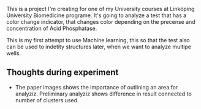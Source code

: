 This is a project I'm creating for one of my University courses at Linköping University Biomedicine programe. 
It's going to analyze a test that has a color change indicator, that changes color depending on the precense and concentration of Acid Phosphatase. 

This is my first attempt to use Machine learning, this so that the test also can be used to indetity structures later, when we want to analyze multipe wells.

## Thoughts during experiment
- The paper images shows the importance of outlining an area for analyziz. Preliminary analyziz shows difference in result connected to number of clusters used. 